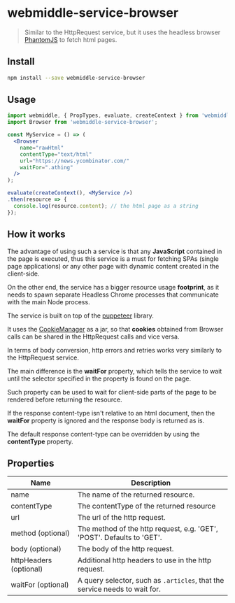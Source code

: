 # webmiddle-service-browser

> Similar to the HttpRequest service, but it uses the headless browser [PhantomJS](http://phantomjs.org/) to fetch html pages.

## Install

```bash
npm install --save webmiddle-service-browser
```

## Usage

```jsx
import webmiddle, { PropTypes, evaluate, createContext } from 'webmiddle';
import Browser from 'webmiddle-service-browser';

const MyService = () => (
  <Browser
    name="rawHtml"
    contentType="text/html"
    url="https://news.ycombinator.com/"
    waitFor=".athing"
  />
);

evaluate(createContext(), <MyService />)
.then(resource => {
  console.log(resource.content); // the html page as a string
});
```

## How it works

The advantage of using such a service is that any **JavaScript**
contained in the page is executed, thus this service is a must for
fetching SPAs (single page applications) or any other page with dynamic
content created in the client-side.

On the other end, the service has a bigger resource usage **footprint**,
as it needs to spawn separate Headless Chrome processes that communicate with
the main Node process.

The service is built on top of the [puppeteer](https://github.com/GoogleChrome/puppeteer) library.

It uses the [CookieManager](https://github.com/webmiddle/webmiddle/tree/master/packages/webmiddle-manager-cookie)
as a jar, so that **cookies** obtained from
Browser calls can be shared in the HttpRequest calls and vice versa.

In terms of body conversion, http errors and retries works very
similarly to the HttpRequest service.

The main difference is the **waitFor** property, which tells the service
to wait until the selector specified in the property is found on the
page.

Such property can be used to wait for client-side parts of the page to
be rendered before returning the resource.

If the response content-type isn't relative to an html document,
then the **waitFor** property is ignored and the response body
is returned as is.

The default response content-type can be overridden by using the **contentType**
property.

## Properties

Name                   | Description
-----------------------|------------------------------------------------------
name                   | The name of the returned resource.
contentType            | The contentType of the returned resource
url                    | The url of the http request.
method (optional)      | The method of the http request, e.g. 'GET', 'POST'. Defaults to 'GET'.
body (optional)        | The body of the http request.
httpHeaders (optional) | Additional http headers to use in the http request.
waitFor (optional)     | A query selector, such as `.articles`, that the service needs to wait for.

